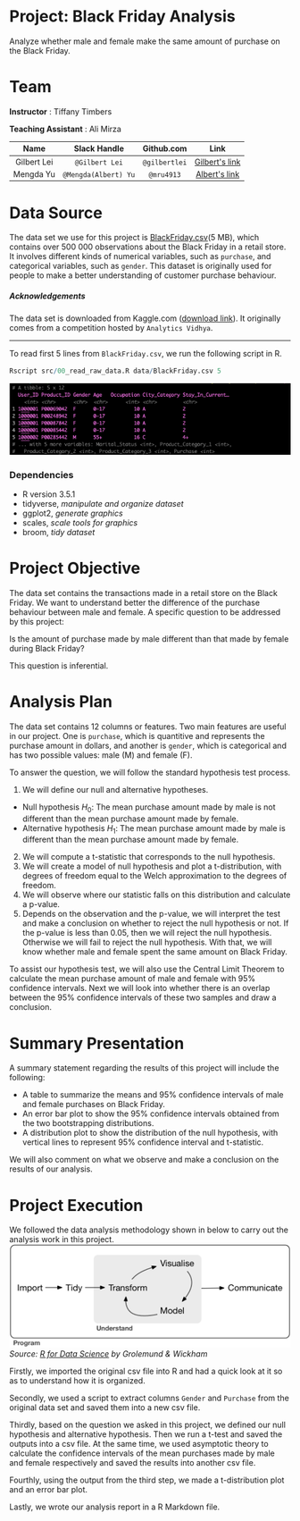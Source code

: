 # Project: Black Friday Analysis

Analyze whether male and female make the same amount of purchase on the Black Friday.

# Team

__Instructor__ : Tiffany Timbers

__Teaching Assistant__ : Ali Mirza

| Name  | Slack Handle | Github.com | Link |
| :------: | :---: | :----------: | :---: |
| Gilbert Lei | `@Gilbert Lei` | `@gilbertlei` | [Gilbert's link](https://github.ubc.ca/mds-2018-19/DSCI_522_proposal_junxiong)|
| Mengda Yu | `@Mengda(Albert) Yu` | `@mru4913` | [Albert's link](https://github.com/mru4913/DSCI_522_BlackFriday_Analysis) |

# Data Source

The data set we use for this project is [BlackFriday.csv](https://www.kaggle.com/mehdidag/black-friday)(5 MB), which contains over 500 000 observations about the Black Friday in a retail store. It involves different kinds of numerical variables, such as `purchase`, and categorical variables, such as `gender`. This dataset is originally used for people to make a better understanding of customer purchase behaviour.

##### Acknowledgements

The data set is downloaded from Kaggle.com ([download link](https://www.kaggle.com/mehdidag/black-friday)). It
originally comes from a competition hosted by `Analytics Vidhya`.

---
To read first 5 lines from `BlackFriday.csv`, we run the following script in R.

```R
Rscript src/00_read_raw_data.R data/BlackFriday.csv 5
```
![raw data](./imgs/read_raw_data_R.png)

### Dependencies

- R version 3.5.1
- tidyverse, *manipulate and organize dataset*
- ggplot2, *generate graphics*
- scales, *scale tools for graphics*
- broom, *tidy dataset*

# Project Objective

The data set contains the transactions made in a retail store on the Black Friday. We want to understand better the difference of the purchase behaviour between male and female. A specific question to be addressed by this project:

Is the amount of purchase made by male different than that made by female during Black Friday?

This question is inferential.

# Analysis Plan

The data set contains 12 columns or features. Two main features are useful in our project. One is `purchase`, which is quantitive and represents the purchase amount in dollars, and another is `gender`, which is categorical and has two possible values: male (M) and female (F).

To answer the question, we will follow the standard hypothesis test process.

1. We will define our null and alternative hypotheses.
  - Null hypothesis $H_0$: The mean purchase amount made by male is not different than the mean purchase amount made by female.
  - Alternative hypothesis $H_1$: The mean purchase amount made by male is different than the mean purchase amount made by female.
2. We will compute a t-statistic that corresponds to the null hypothesis.
3. We will create a model of null hypothesis and plot a t-distribution, with degrees of freedom equal to the Welch approximation to the degrees of freedom.
4. We will observe where our statistic falls on this distribution and calculate a p-value.
5. Depends on the observation and the p-value, we will interpret the test and make a conclusion on whether to reject the null hypothesis or not. If the p-value is less than 0.05, then we will reject the null hypothesis. Otherwise we will fail to reject the null hypothesis. With that, we will know whether male and female spent the same amount on Black Friday.  

To assist our hypothesis test, we will also use the Central Limit Theorem to calculate the mean purchase amount of male and female with 95% confidence intervals. Next we will look into whether there is an overlap between the 95% confidence intervals of these two samples and draw a conclusion.

# Summary Presentation

A summary statement regarding the results of this project will include the following:

- A table to summarize the means and 95% confidence intervals of male and female purchases on Black Friday.  
- An error bar plot to show the 95% confidence intervals obtained from the two bootstrapping distributions.  
- A distribution plot to show the distribution of the null hypothesis, with vertical lines to represent 95% confidence interval and t-statistic.  

We will also comment on what we observe and make a conclusion on the results of our analysis.

# Project Execution

We followed the data analysis methodology shown in below to carry out the analysis work in this project.  
![](imgs/data-science.png)  
<i>Source: [R for Data Science](https://r4ds.had.co.nz/introduction.html) by Grolemund & Wickham</i>  

Firstly, we imported the original csv file into R and had a quick look at it so as to understand how it is organized.  

Secondly, we used a script to extract columns `Gender` and `Purchase` from the original data set and saved them into a new csv file.

Thirdly, based on the question we asked in this project, we defined our null hypothesis and alternative hypothesis. Then we run a t-test and saved the outputs into a csv file. At the same time, we used asymptotic theory to calculate the confidence intervals of the mean purchases made by male and female respectively and saved the results into another csv file.

Fourthly, using the output from the third step, we made a t-distribution plot and an error bar plot.

Lastly, we wrote our analysis report in a R Markdown file. 
